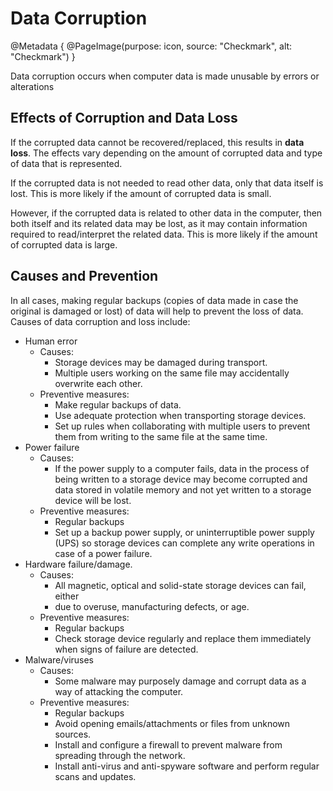 # Data Corruption

@Metadata {
    @PageImage(purpose: icon, source: "Checkmark", alt: "Checkmark")
}

Data corruption occurs when computer data is made unusable by errors or alterations

## Effects of Corruption and Data Loss
If the corrupted data cannot be recovered/replaced, this results in **data loss**. The effects vary depending on 
the amount of corrupted data and type of data that is represented.

If the corrupted data is not needed to read other data, only that data itself is lost. This is more likely 
if the amount of corrupted data is small.

However, if the corrupted data is related to other data in the computer, then both itself and its related data 
may be lost, as it may contain information required to read/interpret the related data. This is more likely 
if the amount of corrupted data is large.

## Causes and Prevention
In all cases, making regular backups (copies of data made in case the original is damaged or lost) of data will 
help to prevent the loss of data. Causes of data corruption and loss include:

- Human error
    - Causes:
        - Storage devices may be damaged during transport.
        - Multiple users working on the same file may accidentally overwrite each other.
    - Preventive measures:
        - Make regular backups of data.
        - Use adequate protection when transporting storage devices.
        - Set up rules when collaborating with multiple users to prevent them from writing to the same file at the same time.
- Power failure
    - Causes:
        - If the power supply to a computer fails, data in the process of being written to a storage device may become corrupted and data stored in volatile memory and not yet written to a storage device will be lost.
    - Preventive measures:
        - Regular backups
        - Set up a backup power supply, or uninterruptible power supply (UPS) so storage devices can complete any write operations in case of a power failure.
- Hardware failure/damage.
    - Causes:
        - All magnetic, optical and solid-state storage devices can fail, either
        - due to overuse, manufacturing defects, or age. 
    - Preventive measures:
        - Regular backups
        - Check storage device regularly and replace them immediately when signs of failure are detected.
- Malware/viruses
    - Causes:
        - Some malware may purposely damage and corrupt data as a way of attacking the computer.
    - Preventive measures:
        - Regular backups
        - Avoid opening emails/attachments or files from unknown sources.
        - Install and configure a firewall to prevent malware from spreading through the network.
        - Install anti-virus and anti-spyware software and perform regular scans and updates.
